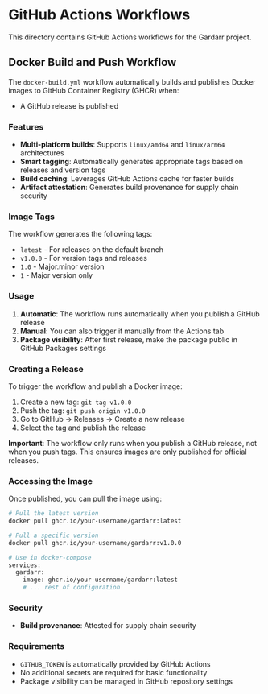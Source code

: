 # GitHub Actions Workflows

This directory contains GitHub Actions workflows for the Gardarr project.

## Docker Build and Push Workflow

The `docker-build.yml` workflow automatically builds and publishes Docker images to GitHub Container Registry (GHCR) when:

- A GitHub release is published

### Features

- **Multi-platform builds**: Supports `linux/amd64` and `linux/arm64` architectures
- **Smart tagging**: Automatically generates appropriate tags based on releases and version tags
- **Build caching**: Leverages GitHub Actions cache for faster builds
- **Artifact attestation**: Generates build provenance for supply chain security

### Image Tags

The workflow generates the following tags:

- `latest` - For releases on the default branch
- `v1.0.0` - For version tags and releases
- `1.0` - Major.minor version
- `1` - Major version only

### Usage

1. **Automatic**: The workflow runs automatically when you publish a GitHub release
2. **Manual**: You can also trigger it manually from the Actions tab
3. **Package visibility**: After first release, make the package public in GitHub Packages settings

### Creating a Release

To trigger the workflow and publish a Docker image:

1. Create a new tag: `git tag v1.0.0`
2. Push the tag: `git push origin v1.0.0`
3. Go to GitHub → Releases → Create a new release
4. Select the tag and publish the release

**Important**: The workflow only runs when you publish a GitHub release, not when you push tags. This ensures images are only published for official releases.

### Accessing the Image

Once published, you can pull the image using:

```bash
# Pull the latest version
docker pull ghcr.io/your-username/gardarr:latest

# Pull a specific version
docker pull ghcr.io/your-username/gardarr:v1.0.0

# Use in docker-compose
services:
  gardarr:
    image: ghcr.io/your-username/gardarr:latest
    # ... rest of configuration
```

### Security

- **Build provenance**: Attested for supply chain security

### Requirements

- `GITHUB_TOKEN` is automatically provided by GitHub Actions
- No additional secrets are required for basic functionality
- Package visibility can be managed in GitHub repository settings
